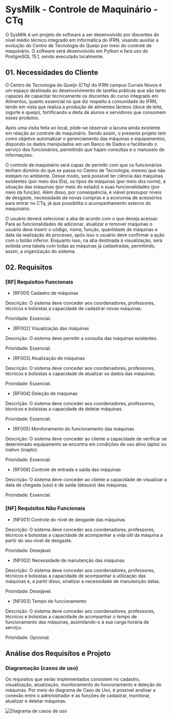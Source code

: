 # SysMilk - Controle de Maquinário - CTq

O SysMilk é um projeto de software a ser desenvolvido por discentes do nível médio técnico integrado em Informática do IFRN, visando auxiliar a evolução do Centro de Tecnologia do Queijo por meio do controle de maquinário. O software será desenvolvido em Python e fará uso do PostgreSQL 15.1, sendo executado localmente.


## 01. Necessidades do Cliente

O Centro de Tecnologia do Queijo (CTq) do IFRN campus Currais Novos é um espaço destinado ao desenvolvimento de tarefas práticas que são tanto capazes de capacitar tecnicamente os discentes do curso integrado em Alimentos, quanto essencial no que diz respeito à comunidade do IFRN, tendo em vista que realiza a produção de alimentos lácteos (doce de leite, iogurte e queijo), fortificando a dieta de alunos e servidores que consomem esses produtos.

Após uma visita feita ao local, pôde-se observar a lacuna ainda existente em relação ao controle de maquinário. Sendo assim, o presente projeto tem como objetivo automatizar o gerenciamento das máquinas e equipamentos, dispondo os dados manipulados em um Banco de Dados e facilitando o serviço dos funcionários, permitindo que hajam consultas e o manuseio de informações.

O controle de maquinário será capaz de permitir com que os funcionários tenham domínio do que se passa no Centro de Tecnologia, mesmo que não estejam no ambiente. Desse modo, será possível ter ciência das máquinas existentes (por meio dos IDs), os tipos de máquinas (por meio dos nome), a situação das máquinas (por meio do estado) e suas funcionalidades (por meio da função). Além disso, por consequência, é viável pressupor níveis de desgaste, necessidade de novas compras e a economia de acessórios para entrar no CTq, já que possibilita o acompanhamento externo do maquinário.

O usuário deverá selecionar a aba de acordo com o que deseja acessar. Para as funcionalidades de adicionar, atualizar e remover máquinas o usuário deve inserir o código, nome, função, quantidade de máquinas e data da realização do processo, após isso o usuário deve confirmar a ação com o botão inferior. Enquanto isso, na aba destinada à visualização, será exibida uma tabela com todas as máquinas já cadastradas, permitindo, assim, a organização do sistema.


## 02. Requisitos

### [RF] Requisitos Funcionais

* [RF001] Cadastro de máquinas

Descrição: O sistema deve conceder aos coordenadores, professores, técnicos e bolsistas a capacidade de cadastrar novas máquinas.

Prioridade: Essencial.


* [RF002] Visualização das máquinas

Descrição: O sistema deve permitir a consulta das máquinas existentes.

Prioridade: Essencial.


* [RF003] Atualização de máquinas

Descrição: O sistema deve conceder aos coordenadores, professores, técnicos e bolsistas a capacidade de atualizar os dados das máquinas.

Prioridade: Essencial.


* [RF004] Deleção de máquinas

Descrição: O sistema deve conceder aos coordenadores, professores, técnicos e bolsistas a capacidade de deletar máquinas.

Prioridade: Essencial.

* [RF005] Monitoramento do funcionamento das máquinas

Descrição: O sistema deve conceder ao cliente a capacidade de verificar se determinado equipamento se encontra em condições de uso ativo (apto) ou inativo (inapto).

Prioridade: Essencial.

* [RF006] Controle de entrada e saída das máquinas

Descrição: O sistema deve conceder ao cliente a capacidade de visualizar a data de chegada (uso) e de saída (desuso) das máquinas.

Prioridade: Essencial.


### [NF] Requisitos Não Funcionais

* [NF001] Controle do nível de desgaste das máquinas

Descrição: O sistema deve conceder aos coordenadores, professores, técnicos e bolsistas a capacidade de acompanhar a vida útil da máquina a partir do seu nível de desgaste.

Prioridade: Desejável.

* [NF002] Necessidade de manutenção das máquinas

Descrição: O sistema deve conceder aos coordenadores, professores, técnicos e bolsistas a capacidade de acompanhar a utilização das máquinas e, a partir disso, sinalizar a necessidade de manutenção delas.

Prioridade: Desejável.

* [NF003] Tempo de funcionamento

Descrição: O sistema deve conceder aos coordenadores, professores, técnicos e bolsistas a capacidade de acompanhar o tempo de funcionamento das máquinas, assimilando-o à sua carga horária de serviço.

Prioridade: Opcional.


## Análise dos Requisítos e Projeto

### Diagramação (casos de uso)

Os requisitos que serão implementados consistem no cadastro, visualização, atualização, monitoramento do funcionamento e deleção de máquinas. Por meio do diagrama de Caso de Uso, é possível analisar a conexão entre o administrador e as funções de cadastrar, monitorar, atualizar e deletar máquinas.

![Diagrama de casos de uso](https://i.imgur.com/Io0agfw.png)




